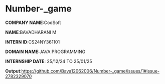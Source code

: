# Number-_game

**COMPANY NAME**:CodSoft

**NAME**:BAVADHARANI M

**INTERN ID**:CS24NY361101

**DOMAIN NAME**:JAVA PROGRAMMING

**INTERNSHIP DATE**: 25/12/24 TO 25/01/25

**Output**:https://github.com/Bava12062006/Number-_game/issues/1#issue-2782329070
